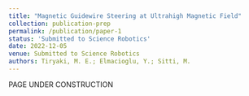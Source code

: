 ```yaml
---
title: "Magnetic Guidewire Steering at Ultrahigh Magnetic Field"
collection: publication-prep
permalink: /publication/paper-1
status: 'Submitted to Science Robotics'
date: 2022-12-05
venue: Submitted to Science Robotics
authors: Tiryaki, M. E.; Elmacioglu, Y.; Sitti, M.
---
```


PAGE UNDER CONSTRUCTION